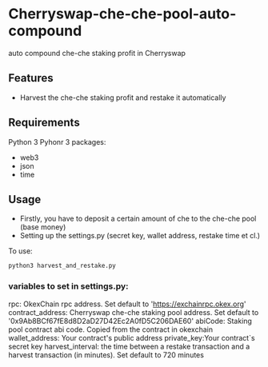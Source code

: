 # Cherryswap-che-che-pool-auto-compound
auto compound che-che staking profit in Cherryswap

## Features

- Harvest the che-che staking profit and restake it automatically

## Requirements

Python 3
Pyhonr 3 packages:
- web3
- json
- time

## Usage
- Firstly, you have to deposit a certain amount of che to the che-che pool (base money)
- Setting up the settings.py (secret key, wallet address, restake time et cl.)

To use:
```sh
python3 harvest_and_restake.py
```


###  variables to set in settings.py:
rpc: OkexChain rpc address. Set default to 'https://exchainrpc.okex.org'
contract_address: Cherryswap che-che staking pool address. Set default to '0x9Ab8BCf67fE8d8D2aD27D42Ec2A0fD5C206DAE60'
abiCode: Staking pool contract abi code. Copied from the contract in okexchain
wallet_address: Your contract's public address
private_key:Your contract`s secret  key
harvest_interval: the time between a restake transaction and a harvest transaction (in minutes). Set default to 720 minutes
